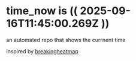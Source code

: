 # time_now is (( 2025-09-16T11:45:00.269Z ))

an automated repo that shows the currnent time

inspired by [breakingheatmap](https://github.com/breakingheatmap/breakingheatmap)